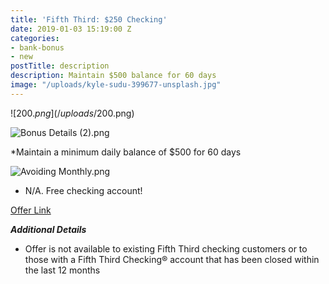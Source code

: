 ```yaml
---
title: 'Fifth Third: $250 Checking'
date: 2019-01-03 15:19:00 Z
categories:
- bank-bonus
- new
postTitle: description
description: Maintain $500 balance for 60 days
image: "/uploads/kyle-sudu-399677-unsplash.jpg"
---
```


![$200.png](/uploads/$200.png)

![Bonus Details (2).png](/uploads/Bonus%20Details%20(2).png)

\*Maintain a minimum daily balance of $500 for 60 days

![Avoiding Monthly.png](/uploads/Avoiding%20Monthly.png)

* N/A. Free checking account!


[Offer Link](https://accounts.53.com/banking/offer/checking?&cid=cpc:goog:AO18_Checking:Brand\+Bank\+Stacked:5%2F3%20bank%20bonus_b&mkwid=s_pcrid__pkw_5%2F3%20bank%20bonus_pmt_b_pdv_c_slid__pgrid_58635414238_ptaid_kwd-418285471405_&gclid=Cj0KCQjwquTbBRCSARIsADzW88zC0fgr8HdUMEDD4pivA-UTF1nQqrc3GWSeOANsr1XMl76_GPNonqAaAldxEALw_wcB)

***Additional Details***

* Offer is not available to existing Fifth Third checking customers or to those with a Fifth Third Checking® account that has been closed within the last 12 months
